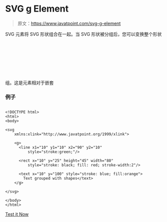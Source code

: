 # SVG g Element

> 原文：<https://www.javatpoint.com/svg-g-element>

SVG <g>元素将 SVG 形状组合在一起。当 SVG 形状被分组后，您可以变换整个形状组。这是<g>元素相对于嵌套<svg>元素的优势。</svg></g></g>

### 例子

```

<!DOCTYPE html>
<html>
<body>

<svg 
    xmlns:xlink="http://www.javatpoint.org/1999/xlink">

    <g>
      <line x1="10" y1="10" x2="90" y2="10"
          style="stroke:green;"/>

      <rect x="10" y="25" height="45" width="80"
          style="stroke: black; fill: red; stroke-width:2"/>

      <text x="10" y="100" style="stroke: blue; fill:orange">
        Text grouped with shapes</text>
    </g>

</svg>

</body>
</html>

```

[Test it Now](https://www.javatpoint.com/oprweb/test.jsp?filename=svggelement)